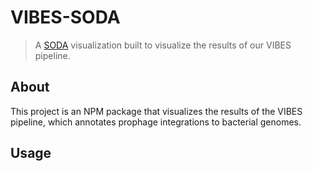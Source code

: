 # VIBES-SODA

>A [SODA](https://sodaviz.org/) visualization built to visualize the results of our VIBES pipeline.

## About

This project is an NPM package that visualizes the results of the VIBES pipeline, which annotates prophage integrations to bacterial genomes.

## Usage

